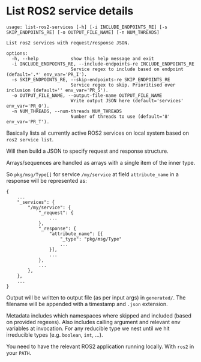 # List ROS2 service details

```
usage: list-ros2-services [-h] [-i INCLUDE_ENDPOINTS_RE] [-s SKIP_ENDPOINTS_RE] [-o OUTPUT_FILE_NAME] [-n NUM_THREADS]

List ros2 services with request/response JSON.

options:
  -h, --help            show this help message and exit
  -i INCLUDE_ENDPOINTS_RE, --include-endpoints-re INCLUDE_ENDPOINTS_RE
                        Service regex to include based on endpoint (default='.*' env_var='PR_I').
  -s SKIP_ENDPOINTS_RE, --skip-endpoints-re SKIP_ENDPOINTS_RE
                        Service regex to skip. Prioritised over inclusion (default='' env_var='PR_S').
  -o OUTPUT_FILE_NAME, --output-file-name OUTPUT_FILE_NAME
                        Write output JSON here (default='services' env_var='PR_O').
  -n NUM_THREADS, --num-threads NUM_THREADS
                        Number of threads to use (default='8' env_var='PR_T').
```

Basically lists all currently active ROS2 services on local system based on `ros2 service list`.

Will then build a JSON to specify request and response structure.

Arrays/sequences are handled as arrays with a single item of the inner type.

So `pkg/msg/Type[]` for service `/my/service` at field `attribute_name` in a response will be represented as:
```
{
    ...
    "_services": {
        "/my/service": {
            "_request": {
                ...
            },
            "_response": {
                "attribute_name": [{
                    "_type": "pkg/msg/Type" 
                    ...
                }],
                ...
            },
            ...
        },
    },
    ...
}
```

Output will be written to output file (as per input args) in `generated/`. The filename will be appended with a timestamp and `.json` extension.

Metadata includes which namespaces where skipped and included (based on provided regexes). Also includes calling argument and relevant env variables at invocation. For any reducible type we nest until we hit irreducible types (e.g. `boolean`, `int`, ...).

You need to have the relevant ROS2 application running locally. With `ros2` in your `PATH`.